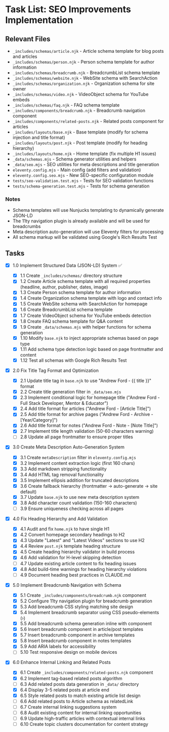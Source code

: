 # Task List: SEO Improvements Implementation

## Relevant Files

- `_includes/schemas/article.njk` - Article schema template for blog posts and articles
- `_includes/schemas/person.njk` - Person schema template for author information
- `_includes/schemas/breadcrumb.njk` - BreadcrumbList schema template
- `_includes/schemas/website.njk` - WebSite schema with SearchAction
- `_includes/schemas/organization.njk` - Organization schema for site owner
- `_includes/schemas/video.njk` - VideoObject schema for YouTube embeds
- `_includes/schemas/faq.njk` - FAQ schema template
- `_includes/components/breadcrumb.njk` - Breadcrumb navigation component
- `_includes/components/related-posts.njk` - Related posts component for articles
- `_includes/layouts/base.njk` - Base template (modify for schema injection and title format)
- `_includes/layouts/post.njk` - Post template (modify for heading hierarchy)
- `_includes/layouts/home.njk` - Home template (fix multiple H1 issues)
- `_data/schemas.mjs` - Schema generator utilities and helpers
- `_data/seo.mjs` - SEO utilities for meta descriptions and title generation
- `eleventy.config.mjs` - Main config (add filters and validation)
- `eleventy.config.seo.mjs` - New SEO-specific configuration module
- `tests/seo-validation.test.mjs` - Tests for SEO validation functions
- `tests/schema-generation.test.mjs` - Tests for schema generation

### Notes

- Schema templates will use Nunjucks templating to dynamically generate JSON-LD
- The 11ty navigation plugin is already available and will be used for breadcrumbs
- Meta description auto-generation will use Eleventy filters for processing
- All schema markup will be validated using Google's Rich Results Test

## Tasks

- [x] 1.0 Implement Structured Data (JSON-LD) System ✅

  - [x] 1.1 Create `_includes/schemas/` directory structure
  - [x] 1.2 Create Article schema template with all required properties (headline, author, publisher, dates, image)
  - [x] 1.3 Create Person schema template for author information
  - [x] 1.4 Create Organization schema template with logo and contact info
  - [x] 1.5 Create WebSite schema with SearchAction for homepage
  - [x] 1.6 Create BreadcrumbList schema template
  - [x] 1.7 Create VideoObject schema for YouTube embeds detection
  - [x] 1.8 Create FAQ schema template for Q&A content
  - [x] 1.9 Create `_data/schemas.mjs` with helper functions for schema generation
  - [x] 1.10 Modify `base.njk` to inject appropriate schemas based on page type
  - [x] 1.11 Add schema type detection logic based on page frontmatter and content
  - [x] 1.12 Test all schemas with Google Rich Results Test

- [x] 2.0 Fix Title Tag Format and Optimization

  - [x] 2.1 Update title tag in `base.njk` to use "Andrew Ford - {{ title }}" format
  - [x] 2.2 Create title generation filter in `_data/seo.mjs`
  - [x] 2.3 Implement conditional logic for homepage title ("Andrew Ford - Full Stack Developer, Mentor & Educator")
  - [x] 2.4 Add title format for articles ("Andrew Ford - [Article Title]")
  - [x] 2.5 Add title format for archive pages ("Andrew Ford - Archive - [Year/Category]")
  - [x] 2.6 Add title format for notes ("Andrew Ford - Note - [Note Title]")
  - [x] 2.7 Implement title length validation (50-60 characters warning)
  - [ ] 2.8 Update all page frontmatter to ensure proper titles

- [x] 3.0 Create Meta Description Auto-Generation System

  - [x] 3.1 Create `metaDescription` filter in `eleventy.config.mjs`
  - [x] 3.2 Implement content extraction logic (first 160 chars)
  - [x] 3.3 Add markdown stripping functionality
  - [x] 3.4 Add HTML tag removal functionality
  - [x] 3.5 Implement ellipsis addition for truncated descriptions
  - [x] 3.6 Create fallback hierarchy (frontmatter → auto-generate → site default)
  - [x] 3.7 Update `base.njk` to use new meta description system
  - [x] 3.8 Add character count validation (150-160 characters)
  - [ ] 3.9 Ensure uniqueness checking across all pages

- [x] 4.0 Fix Heading Hierarchy and Add Validation

  - [x] 4.1 Audit and fix `home.njk` to have single H1
  - [x] 4.2 Convert homepage secondary headings to H2
  - [x] 4.3 Update "Latest" and "Latest Videos" sections to use H2
  - [x] 4.4 Review `post.njk` template heading structure
  - [x] 4.5 Create heading hierarchy validator in build process
  - [x] 4.6 Add validation for H-level skipping detection
  - [ ] 4.7 Update existing article content to fix heading issues
  - [x] 4.8 Add build-time warnings for heading hierarchy violations
  - [ ] 4.9 Document heading best practices in CLAUDE.md

- [x] 5.0 Implement Breadcrumb Navigation with Schema

  - [x] 5.1 Create `_includes/components/breadcrumb.njk` component
  - [x] 5.2 Configure 11ty navigation plugin for breadcrumb generation
  - [x] 5.3 Add breadcrumb CSS styling matching site design
  - [x] 5.4 Implement breadcrumb separator using CSS pseudo-elements (›)
  - [x] 5.5 Add breadcrumb schema generation inline with component
  - [x] 5.6 Insert breadcrumb component in article/post templates
  - [x] 5.7 Insert breadcrumb component in archive templates
  - [x] 5.8 Insert breadcrumb component in notes templates
  - [x] 5.9 Add ARIA labels for accessibility
  - [ ] 5.10 Test responsive design on mobile devices

- [x] 6.0 Enhance Internal Linking and Related Posts
  - [x] 6.1 Create `_includes/components/related-posts.njk` component
  - [x] 6.2 Implement tag-based related posts algorithm
  - [ ] 6.3 Add related posts data generation in `_data/` directory
  - [x] 6.4 Display 3-5 related posts at article end
  - [x] 6.5 Style related posts to match existing article list design
  - [ ] 6.6 Add related posts to Article schema as relatedLink
  - [ ] 6.7 Create internal linking suggestions system
  - [ ] 6.8 Audit existing content for internal linking opportunities
  - [ ] 6.9 Update high-traffic articles with contextual internal links
  - [ ] 6.10 Create topic clusters documentation for content strategy
